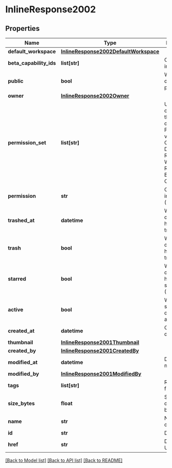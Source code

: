 # InlineResponse2002

## Properties
Name | Type | Description | Notes
------------ | ------------- | ------------- | -------------
**default_workspace** | [**InlineResponse2002DefaultWorkspace**](InlineResponse2002DefaultWorkspace.md) |  | [optional] 
**beta_capability_ids** | **list[str]** | Onshape internal use | [optional] 
**public** | **bool** | Whether document is public | [optional] 
**owner** | [**InlineResponse2002Owner**](InlineResponse2002Owner.md) |  | [optional] 
**permission_set** | **list[str]** | User&#39;s level of access to the document. Possible values: OWNER,             DELETE, RESHARE, WRITE, READ, COPY, EXPORT, COMMENT | [optional] 
**permission** | **str** | Onshape internal use (Deprecated) | [optional] 
**trashed_at** | **datetime** | When document has been trashed | [optional] 
**trash** | **bool** | Whether document has been trashed | [optional] 
**starred** | **bool** | Whether document has been starred (Deprecated) | [optional] 
**active** | **bool** | Whether a shared document is active | [optional] 
**created_at** | **datetime** | Creation date | [optional] 
**thumbnail** | [**InlineResponse2001Thumbnail**](InlineResponse2001Thumbnail.md) |  | [optional] 
**created_by** | [**InlineResponse2001CreatedBy**](InlineResponse2001CreatedBy.md) |  | [optional] 
**modified_at** | **datetime** | Date of last modification | [optional] 
**modified_by** | [**InlineResponse2001ModifiedBy**](InlineResponse2001ModifiedBy.md) |  | [optional] 
**tags** | **list[str]** | Reserved for future use | [optional] 
**size_bytes** | **float** | Size of document in bytes | [optional] 
**name** | **str** | Name of document | [optional] 
**id** | **str** | Document ID | [optional] 
**href** | **str** | Document URL | [optional] 

[[Back to Model list]](../README.md#documentation-for-models) [[Back to API list]](../README.md#documentation-for-api-endpoints) [[Back to README]](../README.md)


